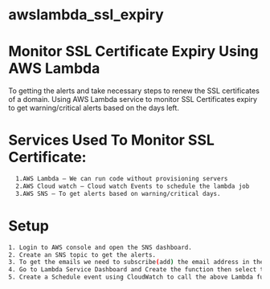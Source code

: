 # awslambda_ssl_expiry

# Monitor SSL Certificate Expiry Using AWS Lambda

To getting the alerts and take necessary steps to renew the SSL certificates of a domain.
Using AWS Lambda service to monitor SSL Certificates expiry to get warning/critical alerts based on the days left.

# Services Used To Monitor SSL Certificate:
```bash
  1.AWS Lambda — We can run code without provisioning servers 
  2.AWS Cloud watch — Cloud watch Events to schedule the lambda job 
  3.AWS SNS — To get alerts based on warning/critical days.
```

# Setup

```bash
1. Login to AWS console and open the SNS dashboard.
2. Create an SNS topic to get the alerts.
3. To get the emails we need to subscribe(add) the email address in the topic created above.
4. Go to Lambda Service Dashboard and Create the function then select the Author from scratch(Lambda>Functions>Create function>Author from scratch)
5. Create a Schedule event using CloudWatch to call the above Lambda function on daily basis.


```
